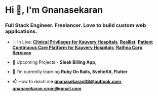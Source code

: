 <h1>Hi 👋, I'm Gnanasekaran</h1>
<h3>Full Stack Engineer. Freelancer. Love to build custom web applications.</h3>

- ✨ In Live: **[Clinical Privileges for Kauvery Hospitals](https://cp.kauveryhospital.com/)**, **[Reallist](https://app.reallist.in/)**, **[Patient Continuous Care Platform for Kauvery Hospitals](https://cccm.kauveryhospital.com/login)**, **[Rathna Corp Services](https://rathnacorp.com/)**

- :loudspeaker: Upcoming Projects - **Sleek Billing App**, 

- 🌱 I’m currently learning **Ruby On Rails, SvelteKit, Flutter**

- 📫 How to reach me **gnanasekaran08@outlook.com**, **gnanasekaran.srgm@gmail.com**
